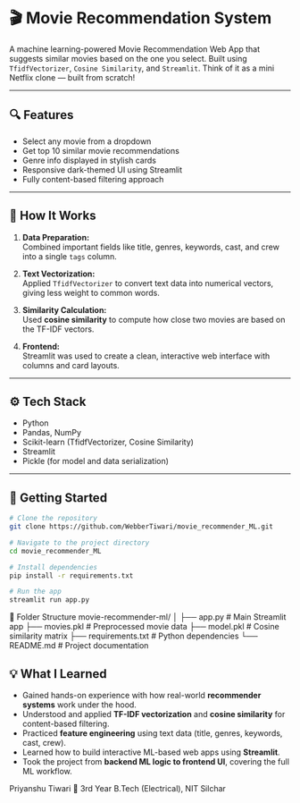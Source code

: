 # 🎬 Movie Recommendation System

A machine learning-powered Movie Recommendation Web App that suggests similar movies based on the one you select. Built using `TfidfVectorizer`, `Cosine Similarity`, and `Streamlit`. Think of it as a mini Netflix clone — built from scratch!

---

## 🔍 Features

- Select any movie from a dropdown
- Get top 10 similar movie recommendations
- Genre info displayed in stylish cards
- Responsive dark-themed UI using Streamlit
- Fully content-based filtering approach

---

## 🧠 How It Works

1. **Data Preparation:**  
   Combined important fields like title, genres, keywords, cast, and crew into a single `tags` column.

2. **Text Vectorization:**  
   Applied `TfidfVectorizer` to convert text data into numerical vectors, giving less weight to common words.

3. **Similarity Calculation:**  
   Used **cosine similarity** to compute how close two movies are based on the TF-IDF vectors.

4. **Frontend:**  
   Streamlit was used to create a clean, interactive web interface with columns and card layouts.

---

## ⚙️ Tech Stack

- Python
- Pandas, NumPy
- Scikit-learn (TfidfVectorizer, Cosine Similarity)
- Streamlit
- Pickle (for model and data serialization)

---

## 🚀 Getting Started

```bash
# Clone the repository
git clone https://github.com/WebberTiwari/movie_recommender_ML.git

# Navigate to the project directory
cd movie_recommender_ML

# Install dependencies
pip install -r requirements.txt

# Run the app
streamlit run app.py
```

📂 Folder Structure
movie-recommender-ml/
│
├── app.py                 # Main Streamlit app
├── movies.pkl             # Preprocessed movie data
├── model.pkl              # Cosine similarity matrix
├── requirements.txt       # Python dependencies
└── README.md              # Project documentation


## 💡 What I Learned

- Gained hands-on experience with how real-world **recommender systems** work under the hood.
- Understood and applied **TF-IDF vectorization** and **cosine similarity** for content-based filtering.
- Practiced **feature engineering** using text data (title, genres, keywords, cast, crew).
- Learned how to build interactive ML-based web apps using **Streamlit**.
- Took the project from **backend ML logic to frontend UI**, covering the full ML workflow.

Priyanshu Tiwari
📍 3rd Year B.Tech (Electrical), NIT Silchar
